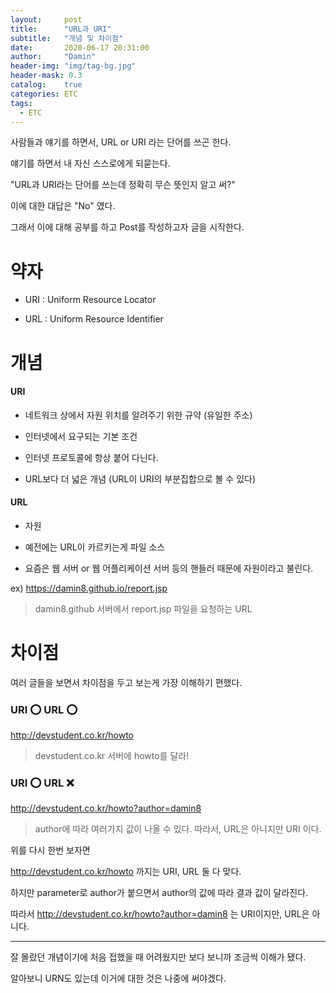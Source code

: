```yaml
---
layout:     post
title:      "URL과 URI"
subtitle:   "개념 및 차이점"
date:       2020-06-17 20:31:00
author:     "Damin"
header-img: "img/tag-bg.jpg"
header-mask: 0.3
catalog:    true
categories: ETC
tags:
  - ETC
---
```


사람들과 얘기를 하면서, URL or URI 라는 단어를 쓰곤 한다.

얘기를 하면서 내 자신 스스로에게 되묻는다.

"URL과 URI라는 단어를 쓰는데 정확히 무슨 뜻인지 알고 써?"

이에 대한 대답은 "No" 였다.

그래서 이에 대해 공부를 하고 Post를 작성하고자 글을 시작한다.

# 약자

- URI : Uniform Resource Locator

- URL : Uniform Resource Identifier

# 개념

#### URI

- 네트워크 상에서 자원 위치를 알려주기 위한 규약 (유일한 주소)

- 인터넷에서 요구되는 기본 조건

- 인터넷 프로토콜에 항상 붙어 다닌다.

- URL보다 더 넓은 개념 (URL이 URI의 부분집합으로 볼 수 있다)

#### URL

- 자원

- 예전에는 URL이 카르키는게 파일 소스

- 요즘은 웹 서버 or 웹 어플리케이션 서버 등의 핸들러 때문에 자원이라고 불린다.

ex) https://damin8.github.io/report.jsp

> damin8.github 서버에서 report.jsp 파일을 요청하는 URL

# 차이점

여러 글들을 보면서 차이점을 두고 보는게 가장 이해하기 편했다.

### URI ⭕ URL ⭕

http://devstudent.co.kr/howto

> devstudent.co.kr 서버에 howto를 달라!

### URI ⭕ URL ❌

http://devstudent.co.kr/howto?author=damin8

> author에 따라 여러가지 값이 나올 수 있다. 따라서, URL은 아니지만 URI 이다.

위를 다시 한번 보자면

http://devstudent.co.kr/howto 까지는 URI, URL 둘 다 맞다.

하지만 parameter로 author가 붙으면서 author의 값에 따라 결과 값이 달라진다.

따라서 http://devstudent.co.kr/howto?author=damin8 는 URI이지만, URL은 아니다.

---

잘 몰랐던 개념이기에 처음 접했을 때 어려웠지만 보다 보니까 조금씩 이해가 됐다.

알아보니 URN도 있는데 이거에 대한 것은 나중에 써야겠다.

<script src="https://utteranc.es/client.js" repo="damin8/blog-comment" issue-term="title" label="Comment" theme="github-light" crossorigin="anonymous" async>
</script>

